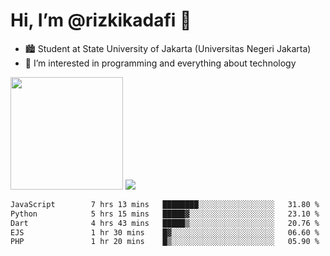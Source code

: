 # Hi, I’m @rizkikadafi 👋
- 🏙 Student at State University of Jakarta (Universitas Negeri Jakarta)
- 👀 I’m interested in programming and everything about technology
<img height="180em" src="https://github-readme-stats.vercel.app/api?username=rizkikadafi&show_icons=true&hide_border=true&&count_private=true&include_all_commits=true" />
<img src="https://github-readme-stats.vercel.app/api/top-langs/?username=rizkikadafi&show_icons=true&hide_border=true&&count_private=true&include_all_commits=true" />

<!--START_SECTION:waka-->

```txt
JavaScript        7 hrs 13 mins   ████████░░░░░░░░░░░░░░░░░   31.80 %
Python            5 hrs 15 mins   █████▓░░░░░░░░░░░░░░░░░░░   23.10 %
Dart              4 hrs 43 mins   █████▒░░░░░░░░░░░░░░░░░░░   20.76 %
EJS               1 hr 30 mins    █▓░░░░░░░░░░░░░░░░░░░░░░░   06.60 %
PHP               1 hr 20 mins    █▒░░░░░░░░░░░░░░░░░░░░░░░   05.90 %
```

<!--END_SECTION:waka-->

<!---
rizkikadafi/rizkikadafi is a ✨ special ✨ repository because its `README.md` (this file) appears on your GitHub profile.
You can click the Preview link to take a look at your changes.
--->
